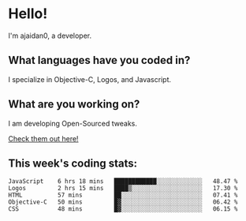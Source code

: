 # Hello!

I'm ajaidan0, a developer. 

## What languages have you coded in?

I specialize in Objective-C, Logos, and Javascript.

## What are you working on?

I am developing Open-Sourced tweaks.

[Check them out here!](https://github.com/ajaidan0/open-sourced-tweaks)

## This week's coding stats:
<!--START_SECTION:waka-->
```text
JavaScript    6 hrs 18 mins   ████████████░░░░░░░░░░░░░   48.47 % 
Logos         2 hrs 15 mins   ████▒░░░░░░░░░░░░░░░░░░░░   17.30 % 
HTML          57 mins         ██░░░░░░░░░░░░░░░░░░░░░░░   07.41 % 
Objective-C   50 mins         █▓░░░░░░░░░░░░░░░░░░░░░░░   06.42 % 
CSS           48 mins         █▓░░░░░░░░░░░░░░░░░░░░░░░   06.15 % 
```
<!--END_SECTION:waka-->
